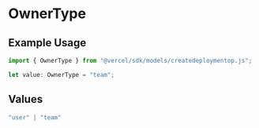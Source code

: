 # OwnerType

## Example Usage

```typescript
import { OwnerType } from "@vercel/sdk/models/createdeploymentop.js";

let value: OwnerType = "team";
```

## Values

```typescript
"user" | "team"
```